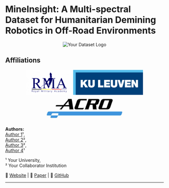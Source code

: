 # **MineInsight: A Multi-spectral Dataset for Humanitarian Demining Robotics in Off-Road Environments**

<p align="center">
  <img src="your-logo.png" alt="Your Dataset Logo" width="300">
</p>

## **Affiliations**
<p align="center">
  <img src="logos/rma_logo.png" alt="RMA_Logo" height="80"> 
  <img src="logos/kul_logo.png" alt="KUL_Logo" height="80"> 
  <img src="logos/acro_logo.jpg" alt="ACRO_Logo" height="80"> 
</p>

**Authors:**  
[Author 1](https://scholar.google.com/citations?user=XXXXX)¹,  
[Author 2](https://scholar.google.com/citations?user=XXXXX)²,  
[Author 3](https://scholar.google.com/citations?user=XXXXX)²,  
[Author 4](https://scholar.google.com/citations?user=XXXXX)¹  

¹ Your University,  
² Your Collaborator Institution  

📄 [Website](https://your-dataset-site.com) | 📜 [Paper](https://arxiv.org/abs/xxxxx) | 📂 [GitHub](https://github.com/your-repo)

---